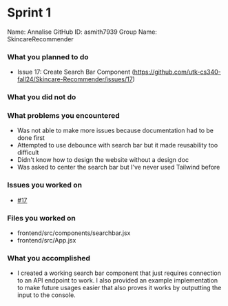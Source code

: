 # Sprint 1

Name: Annalise
GitHub ID: asmith7939
Group Name: SkincareRecommender

### What you planned to do
- Issue 17: Create Search Bar Component (https://github.com/utk-cs340-fall24/Skincare-Recommender/issues/17)

### What you did not do

### What problems you encountered
- Was not able to make more issues because documentation had to be done first
- Attempted to use debounce with search bar but it made reusability too difficult
- Didn't know how to design the website without a design doc
- Was asked to center the search bar but I've never used Tailwind before

### Issues you worked on
- [#17](https://github.com/utk-cs340-fall24/Skincare-Recommender/issues/17)

### Files you worked on
- frontend/src/components/searchbar.jsx
- frontend/src/App.jsx

### What you accomplished
- I created a working search bar component that just requires connection to an API endpoint to work. I also provided an example implementation to make future usages easier that also proves it works by outputting the input to the console.